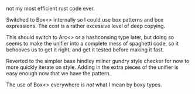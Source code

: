 not my most efficient rust code ever.

Switched to Box<> internally so I could use box patterns and box expressions. The cost is a rather excessive level of deep copying.

This should switch to Arc<> or a hashconsing type later, but doing so seems to make the unifier into a complete mess of spaghetti code, so it behooves us to get it right, and get it tested before making it fast.

Reverted to the simpler base hindley milner gundry style checker for now to more quickly iterate on style. Adding in the extra pieces of the unifier is easy enough now that we have the pattern.

The use of Box<> everywhere is _not_ what I mean by boxy types.
